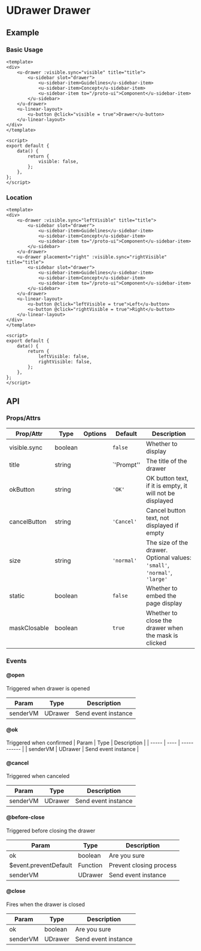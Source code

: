 <!-- The README.md is automatically generated based on api.yaml and docs/*.md for easy viewing on GitHub and NPM. If you need to modify, please view the source file -->

# UDrawer Drawer

## Example
### Basic Usage

```vue
<template>
<div>
    <u-drawer :visible.sync="visible" title="title">
        <u-sidebar slot="drawer">
            <u-sidebar-item>Guidelines</u-sidebar-item>
            <u-sidebar-item>Concept</u-sidebar-item>
            <u-sidebar-item to="/proto-ui">Component</u-sidebar-item>
        </u-sidebar>
    </u-drawer>
    <u-linear-layout>
        <u-button @click="visible = true">Drawer</u-button>
    </u-linear-layout>
</div>
</template>

<script>
export default {
    data() {
        return {
            visible: false,
        };
    },
};
</script>
```

### Location

``` vue
<template>
<div>
    <u-drawer :visible.sync="leftVisible" title="title">
        <u-sidebar slot="drawer">
            <u-sidebar-item>Guidelines</u-sidebar-item>
            <u-sidebar-item>Concept</u-sidebar-item>
            <u-sidebar-item to="/proto-ui">Component</u-sidebar-item>
        </u-sidebar>
    </u-drawer>
    <u-drawer placement="right" :visible.sync="rightVisible" title="title">
        <u-sidebar slot="drawer">
            <u-sidebar-item>Guidelines</u-sidebar-item>
            <u-sidebar-item>Concept</u-sidebar-item>
            <u-sidebar-item to="/proto-ui">Component</u-sidebar-item>
        </u-sidebar>
    </u-drawer>
    <u-linear-layout>
        <u-button @click="leftVisible = true">Left</u-button>
        <u-button @click="rightVisible = true">Right</u-button>
    </u-linear-layout>
</div>
</template>

<script>
export default {
    data() {
        return {
            leftVisible: false,
            rightVisible: false,
        };
    },
};
</script>
```

## API
### Props/Attrs

| Prop/Attr | Type | Options | Default | Description |
| --------- | ---- | ------- | ------- | ----------- |
| visible.sync | boolean | | `false` | Whether to display |
| title | string | | `'Prompt'' | The title of the drawer |
| okButton | string | | `'OK'` | OK button text, if it is empty, it will not be displayed |
| cancelButton | string | | `'Cancel'` | Cancel button text, not displayed if empty |
| size | string | | `'normal'` | The size of the drawer. Optional values: `'small'`, `'normal'`, `'large'` |
| static | boolean | | `false` | Whether to embed the page display |
| maskClosable | boolean | | `true` | Whether to close the drawer when the mask is clicked |

### Events

#### @open

Triggered when drawer is opened

| Param | Type | Description |
| ----- | ---- | ----------- |
| senderVM | UDrawer | Send event instance |

#### @ok

Triggered when confirmed
| Param | Type | Description |
| ----- | ---- | ----------- |
| senderVM | UDrawer | Send event instance |

#### @cancel

Triggered when canceled

| Param | Type | Description |
| ----- | ---- | ----------- |
| senderVM | UDrawer | Send event instance |

#### @before-close

Triggered before closing the drawer

| Param | Type | Description |
| ----- | ---- | ----------- |
| ok | boolean | Are you sure |
| $event.preventDefault | Function | Prevent closing process |
| senderVM | UDrawer | Send event instance |

#### @close

Fires when the drawer is closed

| Param | Type | Description |
| ----- | ---- | ----------- |
| ok | boolean | Are you sure |
| senderVM | UDrawer | Send event instance |
